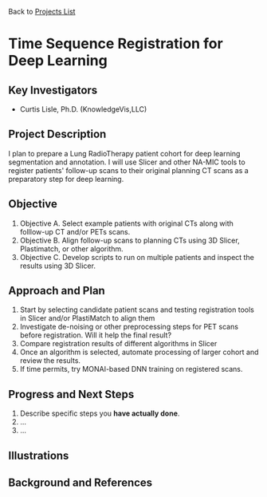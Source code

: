 Back to [Projects List](../../Readme.md#ProjectsList)

# Time Sequence Registration for Deep Learning

## Key Investigators

- Curtis Lisle, Ph.D. (KnowledgeVis,LLC)

## Project Description

I plan to prepare a Lung RadioTherapy patient cohort for deep learning segmentation and annotation.  I will use Slicer and other NA-MIC 
tools to register patients' follow-up scans to their original planning CT scans as a preparatory step for deep learning.

## Objective

<!-- Describe here WHAT you would like to achieve (what you will have as end result). -->

1. Objective A. Select example patients with original CTs along with folllow-up CT and/or PETs scans. 
1. Objective B. Align follow-up scans to planning CTs using 3D Slicer, Plastimatch, or other algorithm.
1. Objective C. Develop scripts to run on multiple patients and inspect the results using 3D Slicer. 

## Approach and Plan

<!-- Describe here HOW you would like to achieve the objectives stated above. -->

1. Start by selecting candidate patient scans and testing registration tools in Slicer and/or PlastiMatch to align them
1. Investigate de-noising or other preprocessing steps for PET scans before registration. Will it help the final result?
1. Compare registration results of different algorithms in Slicer
1. Once an algorithm is selected, automate processing of larger cohort and review the results.
1. If time permits, try MONAI-based DNN training on registered scans. 

## Progress and Next Steps

<!-- Update this section as you make progress, describing of what you have ACTUALLY DONE. If there are specific steps that you could not complete then you can describe them here, too. -->

1. Describe specific steps you **have actually done**.
1. ...
1. ...

## Illustrations

<!-- Add pictures and links to videos that demonstrate what has been accomplished.
![Description of picture](Example2.jpg)
![Some more images](Example2.jpg)
-->

## Background and References

<!-- If you developed any software, include link to the source code repository. If possible, also add links to sample data, and to any relevant publications. -->
